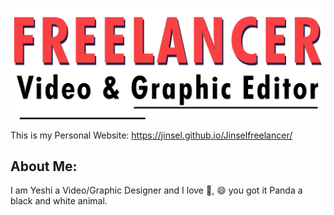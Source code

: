 ![logo](https://github.com/jinsel/Jinselfreelancer/blob/master/img/logo.png)

This is my Personal Website: https://jinsel.github.io/Jinselfreelancer/

## About Me:
I am Yeshi a Video/Graphic Designer and I love :panda_face:, :smile: you got it Panda a black and white animal.
